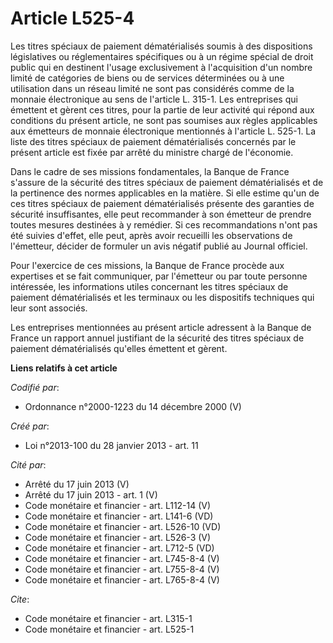 # Article L525-4

Les titres spéciaux de paiement dématérialisés soumis à des dispositions législatives ou réglementaires spécifiques ou à un
régime spécial de droit public qui en destinent l'usage exclusivement à l'acquisition d'un nombre limité de catégories de
biens ou de services déterminées ou à une utilisation dans un réseau limité ne sont pas considérés comme de la monnaie
électronique au sens de l'article L. 315-1. Les entreprises qui émettent et gèrent ces titres, pour la partie de leur
activité qui répond aux conditions du présent article, ne sont pas soumises aux règles applicables aux émetteurs de monnaie
électronique mentionnés à l'article L. 525-1. La liste des titres spéciaux de paiement dématérialisés concernés par le
présent article est fixée par arrêté du ministre chargé de l'économie.

Dans le cadre de ses missions fondamentales, la Banque de France s'assure de la sécurité des titres spéciaux de paiement
dématérialisés et de la pertinence des normes applicables en la matière. Si elle estime qu'un de ces titres spéciaux de
paiement dématérialisés présente des garanties de sécurité insuffisantes, elle peut recommander à son émetteur de prendre
toutes mesures destinées à y remédier. Si ces recommandations n'ont pas été suivies d'effet, elle peut, après avoir recueilli
les observations de l'émetteur, décider de formuler un avis négatif publié au Journal officiel.

Pour l'exercice de ces missions, la Banque de France procède aux expertises et se fait communiquer, par l'émetteur ou par
toute personne intéressée, les informations utiles concernant les titres spéciaux de paiement dématérialisés et les terminaux
ou les dispositifs techniques qui leur sont associés.

Les entreprises mentionnées au présent article adressent à la Banque de France un rapport annuel justifiant de la sécurité
des titres spéciaux de paiement dématérialisés qu'elles émettent et gèrent.

**Liens relatifs à cet article**

_Codifié par_:

  - Ordonnance n°2000-1223 du 14 décembre 2000 (V)

_Créé par_:

  - Loi n°2013-100 du 28 janvier 2013 - art. 11

_Cité par_:

  - Arrêté du 17 juin 2013 (V)
  - Arrêté du 17 juin 2013 - art. 1 (V)
  - Code monétaire et financier - art. L112-14 (V)
  - Code monétaire et financier - art. L141-6 (VD)
  - Code monétaire et financier - art. L526-10 (VD)
  - Code monétaire et financier - art. L526-3 (V)
  - Code monétaire et financier - art. L712-5 (VD)
  - Code monétaire et financier - art. L745-8-4 (V)
  - Code monétaire et financier - art. L755-8-4 (V)
  - Code monétaire et financier - art. L765-8-4 (V)

_Cite_:

  - Code monétaire et financier - art. L315-1
  - Code monétaire et financier - art. L525-1
